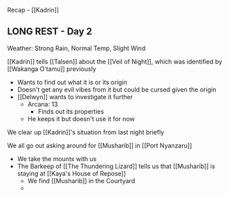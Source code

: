 Recap - [[Kadrin]]

## LONG REST - Day 2
Weather: Strong Rain, Normal Temp, Slight Wind

[[Kadrin]] tells [[Talsen]] about the [[Veil of Night]], which was identified by [[Wakanga O’tamu]] previously
- Wants to find out what it is or its origin
- Doesn't get any evil vibes from it but could be cursed given the origin
- [[Delwyn]] wants to investigate it further
	- Arcana: 13
		- Finds out its properties
	- He keeps it but doesn't use it for now

We clear up [[Kadrin]]'s situation from last night briefly

We all go out asking around for [[Musharib]] in [[Port Nyanzaru]]
- We take the mounts with us
- The Barkeep of [[The Thundering Lizard]] tells us that [[Musharib]] is staying at [[Kaya's House of Repose]]
	- We find [[Musharib]] in the Courtyard
	- 